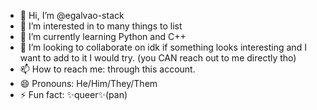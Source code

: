 - 👋 Hi, I’m @egalvao-stack
- 👀 I’m interested in to many things to list
- 🌱 I’m currently learning Python and C++
- 💞️ I’m looking to collaborate on idk if something looks interesting and I want to add to it I would try. (you CAN reach out to me directly tho)
- 📫 How to reach me: through this account.
- 😄 Pronouns: He/Him/They/Them
- ⚡ Fun fact: ✨queer✨(pan)

<!---
egalvao-stack/egalvao-stack is a ✨ special ✨ repository because its `README.md` (this file) appears on your GitHub profile.
You can click the Preview link to take a look at your changes.
--->
